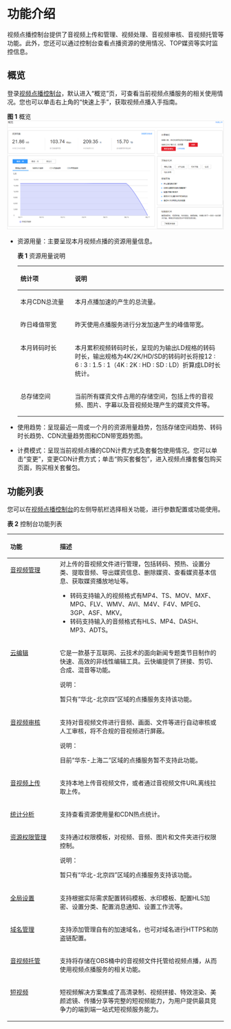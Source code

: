 # 功能介绍<a name="vod010001"></a>

视频点播控制台提供了音视频上传和管理、视频处理、音视频审核、音视频托管等功能。此外，您还可以通过控制台查看点播资源的使用情况、TOP媒资等实时监控信息。

## 概览<a name="section3918745183918"></a>

登录[视频点播控制台](https://console.huaweicloud.com/vod)，默认进入“概览”页，可查看当前视频点播服务的相关使用情况。您也可以单击右上角的“快速上手”，获取视频点播入手指南。

**图 1**  概览<a name="fig69891129346"></a>  
![](figures/概览.png "概览")

-   资源用量：主要呈现本月视频点播的资源用量信息。

    **表 1**  资源用量说明

    <a name="table68801454468"></a>
    <table><thead align="left"><tr id="row28819454466"><th class="cellrowborder" valign="top" width="26.41%" id="mcps1.2.3.1.1"><p id="p1288120455468"><a name="p1288120455468"></a><a name="p1288120455468"></a>统计项</p>
    </th>
    <th class="cellrowborder" valign="top" width="73.59%" id="mcps1.2.3.1.2"><p id="p7881645124617"><a name="p7881645124617"></a><a name="p7881645124617"></a>说明</p>
    </th>
    </tr>
    </thead>
    <tbody><tr id="row288124518462"><td class="cellrowborder" valign="top" width="26.41%" headers="mcps1.2.3.1.1 "><p id="p4881174554615"><a name="p4881174554615"></a><a name="p4881174554615"></a>本月CDN总流量</p>
    </td>
    <td class="cellrowborder" valign="top" width="73.59%" headers="mcps1.2.3.1.2 "><p id="p5881134564614"><a name="p5881134564614"></a><a name="p5881134564614"></a>本月点播加速的产生的总流量。</p>
    </td>
    </tr>
    <tr id="row988154584619"><td class="cellrowborder" valign="top" width="26.41%" headers="mcps1.2.3.1.1 "><p id="p1488154564619"><a name="p1488154564619"></a><a name="p1488154564619"></a>昨日峰值带宽</p>
    </td>
    <td class="cellrowborder" valign="top" width="73.59%" headers="mcps1.2.3.1.2 "><p id="p38801059194010"><a name="p38801059194010"></a><a name="p38801059194010"></a>昨天使用点播服务进行分发加速产生的峰值带宽。</p>
    </td>
    </tr>
    <tr id="row2881154554618"><td class="cellrowborder" valign="top" width="26.41%" headers="mcps1.2.3.1.1 "><p id="p3881134512467"><a name="p3881134512467"></a><a name="p3881134512467"></a>本月转码时长</p>
    </td>
    <td class="cellrowborder" valign="top" width="73.59%" headers="mcps1.2.3.1.2 "><p id="p2088144515465"><a name="p2088144515465"></a><a name="p2088144515465"></a>本月累积视频转码时长，呈现的为输出LD规格的转码时长，输出规格为4K/2K/HD/SD的转码时长将按12 : 6 : 3 : 1.5 : 1（4K : 2K : HD : SD : LD）折算成LD时长统计。</p>
    </td>
    </tr>
    <tr id="row6881145124610"><td class="cellrowborder" valign="top" width="26.41%" headers="mcps1.2.3.1.1 "><p id="p2881124513463"><a name="p2881124513463"></a><a name="p2881124513463"></a>总存储空间</p>
    </td>
    <td class="cellrowborder" valign="top" width="73.59%" headers="mcps1.2.3.1.2 "><p id="p1788134517462"><a name="p1788134517462"></a><a name="p1788134517462"></a>当前所有媒资文件占用的存储空间，包括上传的音视频、图片、字幕以及音视频处理产生的媒资文件等。</p>
    </td>
    </tr>
    </tbody>
    </table>

-   使用趋势：呈现最近一周或一个月的资源用量趋势，包括存储空间趋势、转码时长趋势、CDN流量趋势图和CDN带宽趋势图。
-   计费模式：呈现当前视频点播的CDN计费方式及套餐包使用情况。您可以单击“变更”，变更CDN计费方式；单击“购买套餐包”，进入视频点播套餐包购买页面，购买相关套餐包。

## 功能列表<a name="section117931032536"></a>

您可以在[视频点播控制台](https://console.huaweicloud.com/vod)的左侧导航栏选择相关功能，进行参数配置或功能使用。

**表 2**  控制台功能列表

<a name="table2204544310"></a>
<table><thead align="left"><tr id="row102051744416"><th class="cellrowborder" valign="top" width="22.93%" id="mcps1.2.3.1.1"><p id="p920516441414"><a name="p920516441414"></a><a name="p920516441414"></a>功能</p>
</th>
<th class="cellrowborder" valign="top" width="77.07000000000001%" id="mcps1.2.3.1.2"><p id="p120513441513"><a name="p120513441513"></a><a name="p120513441513"></a>描述</p>
</th>
</tr>
</thead>
<tbody><tr id="row82052441711"><td class="cellrowborder" valign="top" width="22.93%" headers="mcps1.2.3.1.1 "><p id="p114549271768"><a name="p114549271768"></a><a name="p114549271768"></a><a href="音视频管理.md">音视频管理</a></p>
</td>
<td class="cellrowborder" valign="top" width="77.07000000000001%" headers="mcps1.2.3.1.2 "><div class="p" id="p1920514414118"><a name="p1920514414118"></a><a name="p1920514414118"></a>对上传的音视频文件进行管理，包括转码、预热、设置分类、提取音频、导出媒资信息、删除媒资、查看媒资基本信息、获取媒资播放地址等。<a name="ul209071615524"></a><a name="ul209071615524"></a><ul id="ul209071615524"><li>转码支持输入的视频格式有<span>MP4、TS、MOV、MXF、MPG、FLV、WMV、AVI、M4V、F4V、MPEG、3GP、ASF、MKV</span>。</li><li>转码支持输入的音频格式<span>有HLS、MP4、DASH、MP3、ADTS</span>。</li></ul>
</div>
</td>
</tr>
<tr id="row622755175418"><td class="cellrowborder" valign="top" width="22.93%" headers="mcps1.2.3.1.1 "><p id="p12271656542"><a name="p12271656542"></a><a name="p12271656542"></a><a href="云快编.md">云编辑</a></p>
</td>
<td class="cellrowborder" valign="top" width="77.07000000000001%" headers="mcps1.2.3.1.2 "><p id="p2042961917195"><a name="p2042961917195"></a><a name="p2042961917195"></a>它是一款基于互联网、云技术的面向新闻专题类节目制作的快速、高效的非线性编辑工具。云快编提供了拼接、剪切、合成、混音等功能。</p>
<div class="note" id="note1863345618552"><a name="note1863345618552"></a><a name="note1863345618552"></a><span class="notetitle"> 说明： </span><div class="notebody"><p id="p176331256205511"><a name="p176331256205511"></a><a name="p176331256205511"></a>暂只有“华北-北京四”区域的点播服务支持该功能。</p>
</div></div>
</td>
</tr>
<tr id="row1020510446112"><td class="cellrowborder" valign="top" width="22.93%" headers="mcps1.2.3.1.1 "><p id="p11312034669"><a name="p11312034669"></a><a name="p11312034669"></a><a href="音视频审核.md">音视频审核</a></p>
</td>
<td class="cellrowborder" valign="top" width="77.07000000000001%" headers="mcps1.2.3.1.2 "><p id="p920514441219"><a name="p920514441219"></a><a name="p920514441219"></a>支持对音视频文件进行音频、画面、文件等进行自动审核或人工审核，将不合规的音视频进行屏蔽。</p>
<div class="note" id="note1311011286416"><a name="note1311011286416"></a><a name="note1311011286416"></a><span class="notetitle"> 说明： </span><div class="notebody"><p id="p21101728945"><a name="p21101728945"></a><a name="p21101728945"></a>目前“华东-上海二”区域的点播服务暂不支持此功能。</p>
</div></div>
</td>
</tr>
<tr id="row1820514415117"><td class="cellrowborder" valign="top" width="22.93%" headers="mcps1.2.3.1.1 "><p id="p13131034264"><a name="p13131034264"></a><a name="p13131034264"></a><a href="控制台上传.md">音视频上传</a></p>
</td>
<td class="cellrowborder" valign="top" width="77.07000000000001%" headers="mcps1.2.3.1.2 "><p id="p42058441315"><a name="p42058441315"></a><a name="p42058441315"></a>支持本地上传音视频文件，或者通过音视频文件URL离线拉取上传。</p>
</td>
</tr>
<tr id="row92053441115"><td class="cellrowborder" valign="top" width="22.93%" headers="mcps1.2.3.1.1 "><p id="p31315341616"><a name="p31315341616"></a><a name="p31315341616"></a><a href="资源用量.md">统计分析</a></p>
</td>
<td class="cellrowborder" valign="top" width="77.07000000000001%" headers="mcps1.2.3.1.2 "><p id="p920512441112"><a name="p920512441112"></a><a name="p920512441112"></a>支持查看资源使用量和CDN热点统计。</p>
</td>
</tr>
<tr id="row89538366562"><td class="cellrowborder" valign="top" width="22.93%" headers="mcps1.2.3.1.1 "><p id="p109534361564"><a name="p109534361564"></a><a name="p109534361564"></a><a href="用户管理.md">资源权限管理</a></p>
</td>
<td class="cellrowborder" valign="top" width="77.07000000000001%" headers="mcps1.2.3.1.2 "><p id="p1295314362568"><a name="p1295314362568"></a><a name="p1295314362568"></a>支持通过权限模板，对视频、音频、图片和文件夹进行权限控制。</p>
<div class="note" id="note615816396576"><a name="note615816396576"></a><a name="note615816396576"></a><span class="notetitle"> 说明： </span><div class="notebody"><p id="p3158739135710"><a name="p3158739135710"></a><a name="p3158739135710"></a>暂只有“华北-北京四”区域的点播服务支持该功能。</p>
</div></div>
</td>
</tr>
<tr id="row2205134417119"><td class="cellrowborder" valign="top" width="22.93%" headers="mcps1.2.3.1.1 "><p id="p11131634968"><a name="p11131634968"></a><a name="p11131634968"></a><a href="转码设置.md">全局设置</a></p>
</td>
<td class="cellrowborder" valign="top" width="77.07000000000001%" headers="mcps1.2.3.1.2 "><p id="p171261574311"><a name="p171261574311"></a><a name="p171261574311"></a>支持根据实际需求配置转码模板、水印模板、配置HLS加密、设置分类、配置消息通知、设置工作流等。</p>
</td>
</tr>
<tr id="row17205104413113"><td class="cellrowborder" valign="top" width="22.93%" headers="mcps1.2.3.1.1 "><p id="p1813117345619"><a name="p1813117345619"></a><a name="p1813117345619"></a><a href="配置域名.md">域名管理</a></p>
</td>
<td class="cellrowborder" valign="top" width="77.07000000000001%" headers="mcps1.2.3.1.2 "><p id="p1720594418114"><a name="p1720594418114"></a><a name="p1720594418114"></a>支持添加管理自有的加速域名，也可对域名进行HTTPS和防盗链配置。</p>
</td>
</tr>
<tr id="row159404714"><td class="cellrowborder" valign="top" width="22.93%" headers="mcps1.2.3.1.1 "><p id="p9131734468"><a name="p9131734468"></a><a name="p9131734468"></a><a href="概述.md">音视频托管</a></p>
</td>
<td class="cellrowborder" valign="top" width="77.07000000000001%" headers="mcps1.2.3.1.2 "><p id="p121020370"><a name="p121020370"></a><a name="p121020370"></a>支持将存储在OBS桶中的音视频文件托管给视频点播，从而使用视频点播服务的相关功能。</p>
</td>
</tr>
<tr id="row1663980670"><td class="cellrowborder" valign="top" width="22.93%" headers="mcps1.2.3.1.1 "><p id="p3131434369"><a name="p3131434369"></a><a name="p3131434369"></a><a href="https://support.huaweicloud.com/svideo/vod_11_0001.html" target="_blank" rel="noopener noreferrer">短视频</a></p>
</td>
<td class="cellrowborder" valign="top" width="77.07000000000001%" headers="mcps1.2.3.1.2 "><p id="p663914011713"><a name="p663914011713"></a><a name="p663914011713"></a>短视频解决方案集成了高清录制、视频拼接、特效渲染、美颜滤镜、传播分享等完整的短视频能力，为用户提供最具竞争力的端到端一站式短视频服务能力。</p>
</td>
</tr>
</tbody>
</table>

